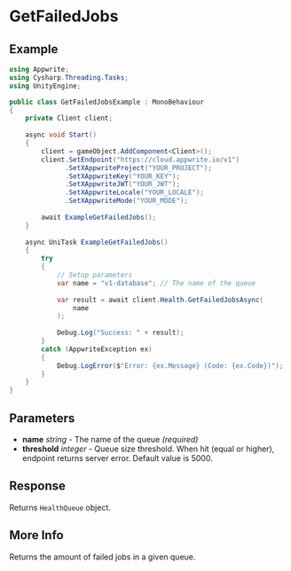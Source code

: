 # GetFailedJobs

## Example

```csharp
using Appwrite;
using Cysharp.Threading.Tasks;
using UnityEngine;

public class GetFailedJobsExample : MonoBehaviour
{
    private Client client;
    
    async void Start()
    {
        client = gameObject.AddComponent<Client>();
        client.SetEndpoint("https://cloud.appwrite.io/v1")
              .SetXAppwriteProject("YOUR_PROJECT");
              .SetXAppwriteKey("YOUR_KEY");
              .SetXAppwriteJWT("YOUR_JWT");
              .SetXAppwriteLocale("YOUR_LOCALE");
              .SetXAppwriteMode("YOUR_MODE");
        
        await ExampleGetFailedJobs();
    }
    
    async UniTask ExampleGetFailedJobs()
    {
        try
        {
            // Setup parameters
            var name = "v1-database"; // The name of the queue
            
            var result = await client.Health.GetFailedJobsAsync(
                name
            );
            
            Debug.Log("Success: " + result);
        }
        catch (AppwriteException ex)
        {
            Debug.LogError($"Error: {ex.Message} (Code: {ex.Code})");
        }
    }
}
```

## Parameters

- **name** *string* - The name of the queue *(required)*
- **threshold** *integer* - Queue size threshold. When hit (equal or higher), endpoint returns server error. Default value is 5000.

## Response

Returns `HealthQueue` object.
## More Info

Returns the amount of failed jobs in a given queue.

